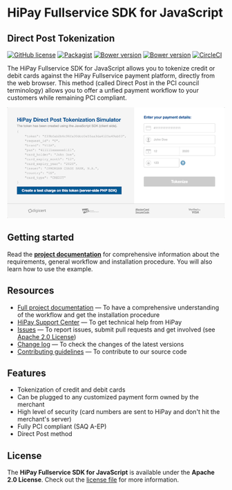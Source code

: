 # HiPay Fullservice SDK for JavaScript 

## Direct Post Tokenization

[![GitHub license](https://img.shields.io/badge/license-Apache%202-blue.svg)](https://raw.githubusercontent.com/hipay/hipay-fullservice-sdk-js/master/LICENSE.md)
[![Packagist](https://img.shields.io/packagist/v/hipay/hipay-enterprise-sdk-js.svg)](https://packagist.org/packages/hipay/hipay-enterprise-sdk-js#dev-master)
[![Bower version](http://img.shields.io/bower/v/hipay-enterprise-sdk-js.svg?style=flat)](https://github.com/hipay/hipay-fullservice-sdk-js)
[![Bower version](http://img.shields.io/bower/vpre/hipay-enterprise-sdk-js.svg?style=flat)](https://github.com/hipay/hipay-fullservice-sdk-js)
[![CircleCI](https://circleci.com/gh/hipay/hipay-fullservice-sdk-js/tree/master.svg?style=svg)](https://circleci.com/gh/hipay/hipay-fullservice-sdk-js/tree/master)


The HiPay Fullservice SDK for JavaScript allows you to tokenize credit or debit cards against the HiPay Fullservice payment platform, directly from the web browser. This method (called Direct Post in the PCI council terminology) allows you to offer a unfied payment workflow to your customers while remaining PCI compliant.

![HiPay Fullservice Direct Post Simulator](images/screenshot.png)

## Getting started

Read the **[project documentation][doc-home]** for comprehensive information about the requirements, general workflow and installation procedure. You will also learn how to use the example.

## Resources
- [Full project documentation][doc-home] — To have a comprehensive understanding of the workflow and get the installation procedure
- [HiPay Support Center][hipay-help] — To get technical help from HiPay
- [Issues][project-issues] — To report issues, submit pull requests and get involved (see [Apache 2.0 License][project-license])
- [Change log][project-changelog] — To check the changes of the latest versions
- [Contributing guidelines][project-contributing] — To contribute to our source code

## Features

- Tokenization of credit and debit cards
- Can be plugged to any customized payment form owned by the merchant
- High level of security (card numbers are sent to HiPay and don't hit the merchant's server)
- Fully PCI compliant (SAQ A-EP)
- Direct Post method

## License

The **HiPay Fullservice SDK for JavaScript** is available under the **Apache 2.0 License**. Check out the [license file][project-license] for more information.

[doc-home]: https://developer.hipay.com/doc/hipay-fullservice-sdk-js/
[hipay-help]: http://help.hipay.com
[project-issues]: https://github.com/hipay/hipay-fullservice-sdk-js/issues
[project-license]: LICENSE.md
[project-changelog]: CHANGELOG.md
[project-contributing]: CONTRIBUTING.md
